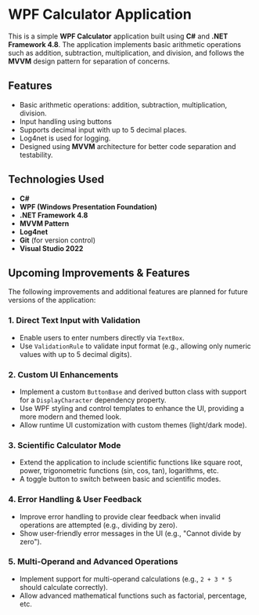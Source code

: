 # WPF Calculator Application

This is a simple **WPF Calculator** application built using **C#** and **.NET Framework 4.8**. The application implements basic arithmetic operations such as addition, subtraction, multiplication, and division, and follows the **MVVM** design pattern for separation of concerns.

## Features
- Basic arithmetic operations: addition, subtraction, multiplication, division.
- Input handling using buttons
- Supports decimal input with up to 5 decimal places.
- Log4net is used for logging.
- Designed using **MVVM** architecture for better code separation and testability.

## Technologies Used
- **C#**
- **WPF (Windows Presentation Foundation)**
- **.NET Framework 4.8**
- **MVVM Pattern**
- **Log4net**
- **Git** (for version control)
- **Visual Studio 2022**

## Upcoming Improvements & Features
The following improvements and additional features are planned for future versions of the application:

### 1. **Direct Text Input with Validation**
   - Enable users to enter numbers directly via `TextBox`.
   - Use `ValidationRule` to validate input format (e.g., allowing only numeric values with up to 5 decimal digits).

### 2. **Custom UI Enhancements**
   - Implement a custom `ButtonBase` and derived button class with support for a `DisplayCharacter` dependency property.
   - Use WPF styling and control templates to enhance the UI, providing a more modern and themed look.
   - Allow runtime UI customization with custom themes (light/dark mode).

### 3. **Scientific Calculator Mode**
   - Extend the application to include scientific functions like square root, power, trigonometric functions (sin, cos, tan), logarithms, etc.
   - A toggle button to switch between basic and scientific modes.

### 4. **Error Handling & User Feedback**
   - Improve error handling to provide clear feedback when invalid operations are attempted (e.g., dividing by zero).
   - Show user-friendly error messages in the UI (e.g., "Cannot divide by zero").

### 5. **Multi-Operand and Advanced Operations**
   - Implement support for multi-operand calculations (e.g., `2 + 3 * 5` should calculate correctly).
   - Allow advanced mathematical functions such as factorial, percentage, etc.
